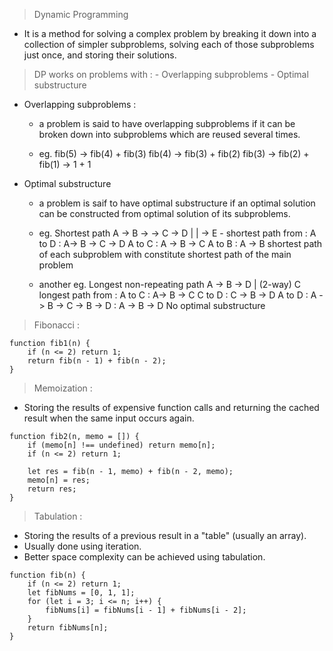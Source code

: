 > Dynamic Programming

- It is a method for solving a complex problem by breaking it down into a collection of simpler subproblems, solving each of those subproblems just once, and storing their solutions.


> DP works on problems with :
    - Overlapping subproblems
    - Optimal substructure


- Overlapping subproblems :
    - a problem is said to have overlapping subproblems if it can be broken down into subproblems which are reused several times.

    - eg.   fib(5) -> fib(4) + fib(3)
            fib(4) -> fib(3) + fib(2)
            fib(3) -> fib(2) + fib(1) -> 1 + 1


- Optimal substructure
    - a problem is saif to have optimal substructure if an optimal solution can be constructed from optimal solution of its subproblems.

    - eg.   Shortest path
            A -> B -> -> C -> D
                 |    |
                 -> E -
            shortest path from :
                A to D : A-> B -> C -> D
                A to C : A -> B -> C
                A to B : A -> B
            shortest path of each subproblem with constitute shortest path of the main problem

    - another eg.   Longest non-repeating path
                    A -> B -> D
                         | (2-way)
                         C   
                    longest path from :
                        A to C : A-> B -> C
                        C to D : C -> B -> D
                        A to D : A -> B -> C -> B -> D  :  A -> B -> D
                    No optimal substructure


> Fibonacci :

```
function fib1(n) {
    if (n <= 2) return 1;
    return fib(n - 1) + fib(n - 2);
}
```


> Memoization :

- Storing the results of expensive function calls and returning the cached result when the same input occurs again.

```
function fib2(n, memo = []) {
    if (memo[n] !== undefined) return memo[n];
    if (n <= 2) return 1;

    let res = fib(n - 1, memo) + fib(n - 2, memo);
    memo[n] = res;
    return res;
}
```


> Tabulation :

- Storing the results of a previous result in a "table" (usually an array).
- Usually done using iteration.
- Better space complexity can be achieved using tabulation.

```
function fib(n) {
    if (n <= 2) return 1;
    let fibNums = [0, 1, 1];
    for (let i = 3; i <= n; i++) {
        fibNums[i] = fibNums[i - 1] + fibNums[i - 2];
    }
    return fibNums[n];
}
```